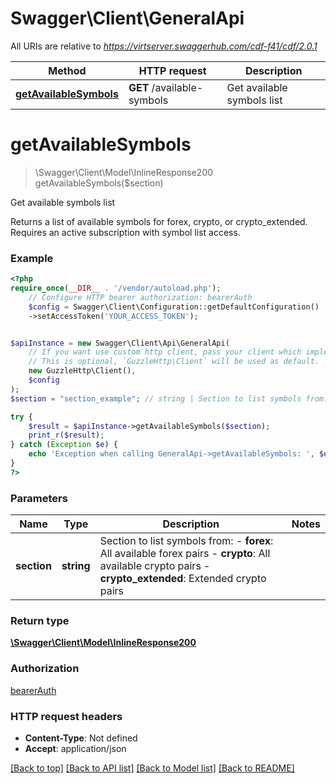 # Swagger\Client\GeneralApi

All URIs are relative to *https://virtserver.swaggerhub.com/cdf-f41/cdf/2.0.1*

Method | HTTP request | Description
------------- | ------------- | -------------
[**getAvailableSymbols**](GeneralApi.md#getavailablesymbols) | **GET** /available-symbols | Get available symbols list

# **getAvailableSymbols**
> \Swagger\Client\Model\InlineResponse200 getAvailableSymbols($section)

Get available symbols list

Returns a list of available symbols for forex, crypto, or crypto_extended. Requires an active subscription with symbol list access.

### Example
```php
<?php
require_once(__DIR__ . '/vendor/autoload.php');
    // Configure HTTP bearer authorization: bearerAuth
    $config = Swagger\Client\Configuration::getDefaultConfiguration()
    ->setAccessToken('YOUR_ACCESS_TOKEN');


$apiInstance = new Swagger\Client\Api\GeneralApi(
    // If you want use custom http client, pass your client which implements `GuzzleHttp\ClientInterface`.
    // This is optional, `GuzzleHttp\Client` will be used as default.
    new GuzzleHttp\Client(),
    $config
);
$section = "section_example"; // string | Section to list symbols from:   - **forex**: All available forex pairs   - **crypto**: All available crypto pairs   - **crypto_extended**: Extended crypto pairs

try {
    $result = $apiInstance->getAvailableSymbols($section);
    print_r($result);
} catch (Exception $e) {
    echo 'Exception when calling GeneralApi->getAvailableSymbols: ', $e->getMessage(), PHP_EOL;
}
?>
```

### Parameters

Name | Type | Description  | Notes
------------- | ------------- | ------------- | -------------
 **section** | **string**| Section to list symbols from:   - **forex**: All available forex pairs   - **crypto**: All available crypto pairs   - **crypto_extended**: Extended crypto pairs |

### Return type

[**\Swagger\Client\Model\InlineResponse200**](../Model/InlineResponse200.md)

### Authorization

[bearerAuth](../../README.md#bearerAuth)

### HTTP request headers

 - **Content-Type**: Not defined
 - **Accept**: application/json

[[Back to top]](#) [[Back to API list]](../../README.md#documentation-for-api-endpoints) [[Back to Model list]](../../README.md#documentation-for-models) [[Back to README]](../../README.md)


